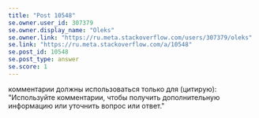 ```yaml
---
title: "Post 10548"
se.owner.user_id: 307379
se.owner.display_name: "Oleks"
se.owner.link: "https://ru.meta.stackoverflow.com/users/307379/oleks"
se.link: "https://ru.meta.stackoverflow.com/a/10548"
se.post_id: 10548
se.post_type: answer
se.score: 1
---
```

<p>комментарии должны использоваться только для (цитирую): &quot;Используйте комментарии, чтобы получить дополнительную информацию или уточнить вопрос или ответ.&quot;</p>
